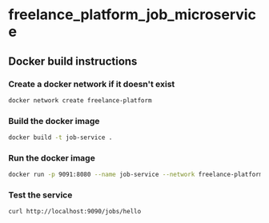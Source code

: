 # freelance_platform_job_microservice

## Docker build instructions

### Create a docker network if it doesn't exist
```bash
docker network create freelance-platform
```

### Build the docker image
```bash
docker build -t job-service .
```

### Run the docker image
```bash
docker run -p 9091:8080 --name job-service --network freelance-platform job-service
```

### Test the service
```bash
curl http://localhost:9090/jobs/hello
```

